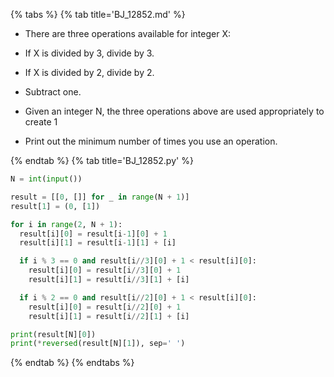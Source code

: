 {% tabs %}
{% tab title='BJ_12852.md' %}

* There are three operations available for integer X:

* If X is divided by 3, divide by 3.
* If X is divided by 2, divide by 2.
* Subtract one.

* Given an integer N, the three operations above are used appropriately to create 1
* Print out the minimum number of times you use an operation.

{% endtab %}
{% tab title='BJ_12852.py' %}

```py
N = int(input())

result = [[0, []] for _ in range(N + 1)]
result[1] = (0, [1])

for i in range(2, N + 1):
  result[i][0] = result[i-1][0] + 1
  result[i][1] = result[i-1][1] + [i]

  if i % 3 == 0 and result[i//3][0] + 1 < result[i][0]:
    result[i][0] = result[i//3][0] + 1
    result[i][1] = result[i//3][1] + [i]

  if i % 2 == 0 and result[i//2][0] + 1 < result[i][0]:
    result[i][0] = result[i//2][0] + 1
    result[i][1] = result[i//2][1] + [i]

print(result[N][0])
print(*reversed(result[N][1]), sep=' ')
```

{% endtab %}
{% endtabs %}